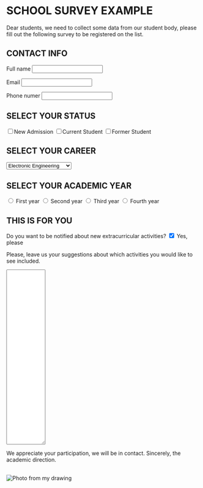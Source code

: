 # SCHOOL SURVEY EXAMPLE
Dear students, we need to collect some data from our student body, please fill out the following survey to be registered on the list.

## CONTACT INFO
<label for="write_studentname">Full name</label>
<input type="fullname" name="studentname" id="write_studentname">

<label for="login_username">Email</label>
<input type="email" name="Username" id="login_username">

<label for="write_phonenumber">Phone numer</label>
<input type="Phonenumber" name="Username" id="write_studentname">

## SELECT YOUR STATUS
<label>
<input type="checkbox" class="radio" value="1" name="fooby[2][]" />New Admission</label>

<label>
<input type="checkbox" class="radio" value="1" name="fooby[2][]" />Current Student</label>
  
<label>
<input type="checkbox" class="radio" value="1" name="fooby[2][]" />Former Student</label>

## SELECT YOUR CAREER
<select name="career" id="survey_career">
    <option value="Electronic Engineering">Electronic Engineering</option>
    <option value="Biomedical Engineering">Biomedical Engineering</option>
    <option value="Mechatronic Engineering">Mechatronic Engineering</option>
    <option value="Civil Engineering">Civil Engineering</option>
    <option value="Industrial Engineering">Industrial Engineering</option>
    <option value="Software Engineering">Software Engineering</option>
</select>

## SELECT YOUR ACADEMIC YEAR

<input type="radio" id="academicyear1" name="contact" value="Firstyear">
<label for="academicyear1">First year</label>

<input type="radio" id="academicyear2" name="contact" value="Secondyear">
<label for="academicyear1">Second year</label>

<input type="radio" id="academicyear3" name="contact" value="Thirdyear">
<label for="academicyear1">Third year</label>

<input type="radio" id="academicyear4" name="contact" value="Fourthyear">
<label for="academicyear4">Fourth year</label>

## THIS IS FOR YOU

Do you want to be notified about new extracurricular activities?
<input type="checkbox" id="scales" name="scales" checked>
<label for="scales">Yes, please</label>

Please, leave us your suggestions about which activities you would like to see included.
<textarea name="feedback" id="contact_feedback" cols="10" rows="30"></textarea>

We appreciate your participation, we will be in contact.
Sincerely, the academic direction. 

<br>

<img src="https://scontent.fmid3-1.fna.fbcdn.net/v/t1.6435-9/241447746_4818566961556948_5976128520197083998_n.jpg?_nc_cat=106&ccb=1-5&_nc_sid=8bfeb9&_nc_eui2=AeGRAKsIvjDzyCigJ5ZlY09mk5x_dcUH8NyTnH91xQfw3ICi_qVLYeamGhQdABt1iBguKc-re_2dVKSp4b66LXS2&_nc_ohc=JtYarVy9gu8AX--ZGCV&_nc_ht=scontent.fmid3-1.fna&oh=093eafe055dc8fd130bb34efdc4dd18b&oe=615D81E7" alt="Photo from my drawing">


